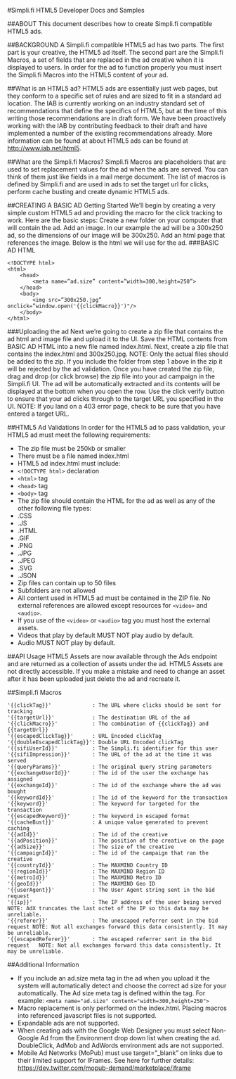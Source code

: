 #Simpli.fi HTML5 Developer Docs and Samples

##ABOUT
This document describes how to create Simpli.fi compatible HTML5 ads.

##BACKGROUND
A Simpli.fi compatible HTML5 ad has two parts. The first part is your creative, the HTML5 ad itself. The second part are the Simpli.fi Macros, a set of fields that are replaced in the ad creative when it is displayed to users. In order for the ad to function properly you must insert the Simpli.fi Macros into the HTML5 content of your ad.

##What is an HTML5 ad?
HTML5 ads are essentially just web pages, but they conform to a specific set of rules and are sized to fit in a standard ad location. The IAB is currently working on an industry standard set of recommendations that define the specifics of HTML5, but at the time of this writing those recommendations are in draft form. We have been proactively working with the IAB by contributing feedback to their draft and have implemented a number of the existing recommendations already. More information can be found at about HTML5 ads can be found at http://www.iab.net/html5.

##What are the Simpli.fi Macros?
Simpli.fi Macros are placeholders that are used to set replacement values for the ad when the ads are served. You can think of them just like fields in a mail merge document. The list of macros is defined by Simpli.fi and are used in ads to set the target url for clicks, perform cache busting and create dynamic HTML5 ads.

##CREATING A BASIC AD
Getting Started
We’ll begin by creating a very simple custom HTML5 ad and providing the macro for the click tracking to work. Here are the basic steps:
Create a new folder on your computer that will contain the ad.
Add an image. In our example the ad will be a 300x250 ad, so the dimensions of our image will be 300x250.
Add an html page that references the image. Below is the html we will use for the ad.
###BASIC AD HTML
```
<!DOCTYPE html>
<html>
	<head>
		<meta name=”ad.size” content=”width=300,height=250”>
	</head>
	<body>
		<img src=”300x250.jpg” onclick=”window.open('{{clickMacro}}')"/>
	</body>
</html>
```
###Uploading the ad
Next we’re going to create a zip file that contains the ad html and image file and upload it to the UI.
Save the HTML contents from BASIC AD HTML into a new file named index.html. Next, create a zip file that contains the index.html and 300x250.jpg. NOTE: Only the actual files should be added to the zip. If you include the folder from step 1 above in the zip it will be rejected by the ad validation.
Once you have created the zip file, drag and drop (or click browse) the zip file into your ad campaign in the Simpli.fi UI. The ad will be automatically extracted and its contents will be displayed at the bottom when you open the row.
Use the click verify button to ensure that your ad clicks through to the target URL you specified in the UI. NOTE: If you land on a 403 error page, check to be sure that you have entered a target URL.

##HTML5 Ad Validations
In order for the HTML5 ad to pass validation, your HTML5 ad must meet the following requirements:
* The zip file must be 250kb or smaller
* There must be a file named index.html
* HTML5 ad index.html must include:
 * ```<!DOCTYPE html>``` declaration
 * ```<html>``` tag
 * ```<head>``` tag
 * ```<body>``` tag
* The zip file should contain the HTML for the ad as well as any of the other following file types:
 * .CSS
 * .JS
 * .HTML
 * .GIF
 * .PNG
 * .JPG
 * .JPEG
 * .SVG
 * .JSON
* Zip files can contain up to 50 files
* Subfolders are not allowed
* All content used in HTML5 ad must be contained in the ZIP file. No external references are allowed except resources for ```<video>``` and ```<audio>```.
 * If you use of the ```<video>``` or ```<audio>``` tag you must host the external assets.
* Videos that play by default MUST NOT play audio by default.
* Audio MUST NOT play by default.

##API Usage
HTML5 Assets are now available through the Ads endpoint and are returned as a collection of assets under the ad.
HTML5 Assets are not directly accessible. If you make a mistake and need to change an asset after it has been uploaded just delete the ad and recreate it.

##Simpli.fi Macros
```
'{{clickTag}}'             : The URL where clicks should be sent for tracking
'{{targetUrl}}'            : The destination URL of the ad
'{{clickMacro}}'           : The combination of {{clickTag}} and {{targetUrl}}
'{{escapedClickTag}}'      : URL Encoded clickTag
'{{doubleEscapedClickTag}}': Double URL Encoded clickTag
'{{sifiUserId}}'           : The Simpli.fi identifier for this user
'{{sifiImpression}}'       : The URL of the ad at the time it was served
'{{queryParams}}'          : The original query string parameters
'{{exchangeUserId}}'       : The id of the user the exchange has assigned
'{{exchangeId}}'           : The id of the exchange where the ad was bought
'{{keywordId}}'            : The id of the keyword for the transaction
'{{keyword}}'              : The keyword for targeted for the transaction
'{{escapedKeyword}}'       : The keyword in escaped format
'{{cacheBust}}'            : A unique value generated to prevent caching
'{{adId}}'                 : The id of the creative
'{{adPosition}}'           : The position of the creative on the page
'{{adSize}}'               : The size of the creative
'{{campaignId}}'           : The id of the campaign that ran the creative
'{{countryId}}'            : The MAXMIND Country ID
'{{regionId}}'             : The MAXMIND Region ID
'{{metroId}}'              : The MAXMIND Metro ID
'{{geoId}}'                : The MAXMIND Geo ID
'{{userAgent}}'            : The User Agent string sent in the bid request
'{{ip}}'                   : The IP address of the user being served        NOTE: AdX truncates the last octet of the IP so this data may be unreliable.
'{{referer}}'              : The unescaped referrer sent in the bid request NOTE: Not all exchanges forward this data consistently. It may be unreliable.
'{{escapedReferer}}'       : The escaped referrer sent in the bid request   NOTE: Not all exchanges forward this data consistently. It may be unreliable.
```
##Additional Information
* If you include an ad.size meta tag in the ad when you upload it the system will automatically detect and choose the correct ad size for your automatically. The Ad size meta tag is defined within the <head> tag. For example:
```<meta name="ad.size" content="width=300,height=250">```
* Macro replacement is only performed on the index.html. Placing macros into referenced javascript files is not supported.
* Expandable ads are not supported.
* When creating ads with the Google Web Designer you must select Non-Google Ad from the Environment drop down list when creating the ad. DoubleClick, AdMob and AdWords environment ads are not supported.
* Mobile Ad Networks (MoPub) must use target=”_blank” on links due to their limited support for IFrames. See here for further details: https://dev.twitter.com/mopub-demand/marketplace/iframe
